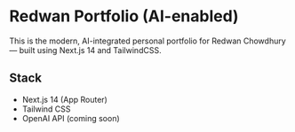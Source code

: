 # Redwan Portfolio (AI-enabled)

This is the modern, AI-integrated personal portfolio for Redwan Chowdhury — built using Next.js 14 and TailwindCSS.

## Stack
- Next.js 14 (App Router)
- Tailwind CSS
- OpenAI API (coming soon)
